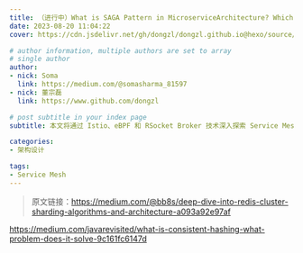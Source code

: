 ```yaml
---
title: （进行中）What is SAGA Pattern in MicroserviceArchitecture? Which Problem does it solve?
date: 2023-08-20 11:04:22
cover: https://cdn.jsdelivr.net/gh/dongzl/dongzl.github.io@hexo/source/images/cover/saga_pattern.png

# author information, multiple authors are set to array
# single author
author:
- nick: Soma
  link: https://medium.com/@somasharma_81597
- nick: 董宗磊
  link: https://www.github.com/dongzl

# post subtitle in your index page
subtitle: 本文将通过 Istio、eBPF 和 RSocket Broker 技术深入探索 Service Mesh 解决方案。

categories:
- 架构设计

tags:
- Service Mesh
---
```


> 原文链接：https://medium.com/@bb8s/deep-dive-into-redis-cluster-sharding-algorithms-and-architecture-a093a92e97af

https://medium.com/javarevisited/what-is-consistent-hashing-what-problem-does-it-solve-9c161fc6147d